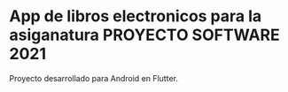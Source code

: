 # App de libros electronicos para la asiganatura PROYECTO SOFTWARE 2021

Proyecto desarrollado para Android en Flutter.



